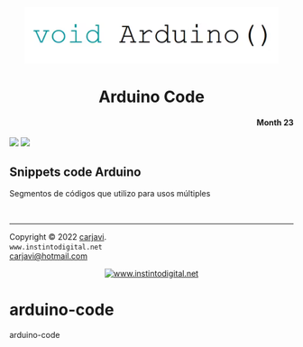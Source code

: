 <p align="center"><img src="./img/arduino-code.png" height="100" alt=" " /></p>
<h1 align="center"> Arduino Code </h1> 
<h4 align="right">Month 23</h4>
<img src="https://img.shields.io/badge/Hardware-Arduino__nano-red">
<img src="https://img.shields.io/badge/Hardware-ESP32-red">
<br>

## Snippets code Arduino
Segmentos de códigos que utilizo para usos múltiples 

<br>

---
Copyright &copy; 2022 [carjavi](https://github.com/carjavi). <br>
```www.instintodigital.net``` <br>
carjavi@hotmail.com <br>
<p align="center">
    <a href="https://instintodigital.net/" target="_blank"><img src="./img/developer.png" height="100" alt="www.instintodigital.net"></a>
</p>

# arduino-code
arduino-code
